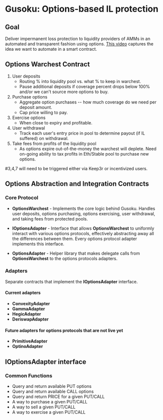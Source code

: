 # Gusoku: Options-based IL protection

## Goal

Deliver impermanent loss protection to liquidity providers of AMMs in an automated and transparent fashion using options. [This video](https://www.youtube.com/watch?v=GSIlF5q4eUk&t=4s) captures the idea we want to automate in a smart contract.

## Options Warchest Contract

1. User deposits
   - Routing % into liquidity pool vs. what % to keep in warchest.
   - Pause additional deposits if coverage percent drops below 100% and/or we can't source more options to buy.
2. Purchase options
   - Aggregate option purchases -- how much coverage do we need per deposit amount.
   - Cap price willing to pay.
3. Exercise options
   - When close to expiry and profitable.
4. User withdrawal
   - Track each user's entry price in pool to determine payout (if IL suffered) on withdrawal.
5. Take fees from profits of the liquidity pool
   - As options expire out-of-the-money the warchest will deplete. Need on-going ability to tax profits in Eth/Stable pool to purchase new options.

#3,4,7 will need to be triggered either via Keep3r or incentivized users.

## Options Abstraction and Integration Contracts

### Core Protocol

- **OptionsWarchest** - Implements the core logic behind Gusoku. Handles user deposits, options purchasing, options exercising, user withdrawal, and taking fees from protected pools.

- **IOptionsAdapter** - Interface that allows **OptionsWarchest** to uniformly interact with various options protocols, effectively abstracting away all the differences between them. Every options protocol adapter implements this interface.

- **OptionsAdapter** - Helper library that makes delegate calls from **OptionsWarchest** to the options protocols adapters.

### Adapters

Separate contracts that implement the **IOptionsAdapter** interface.

#### Current adapters

- **ConvexityAdapter**
- **GammaAdapter**
- **HegicAdapter**
- **DeriswapAdapter**

#### Future adapters for options protocols that are not live yet

- **PrimitiveAdapter**
- **OptinoAdapter**

## IOptionsAdapter interface

### Common Functions

- Query and return available PUT options
- Query and return available CALL options
- Query and return PRICE for a given PUT/CALL
- A way to purchase a given PUT/CALL
- A way to sell a given PUT/CALL
- A way to exercise a given PUT/CALL
